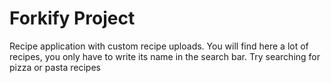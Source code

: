 # Forkify Project

Recipe application with custom recipe uploads. You will find here a lot of recipes, you only have to write its name in the search bar. Try searching for pizza or pasta recipes
